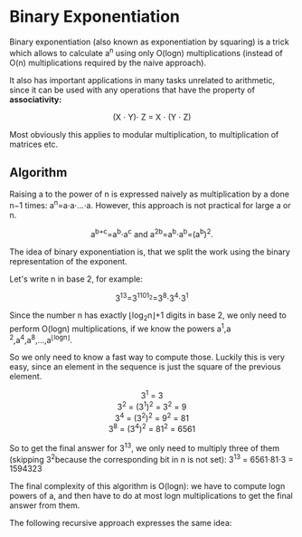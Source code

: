 # Binary Exponentiation

Binary exponentiation (also known as exponentiation by squaring) is a trick which allows to calculate a<sup>n</sup> using only O(logn) multiplications (instead of O(n) multiplications required by the naive approach).

It also has important applications in many tasks unrelated to arithmetic, since it can be used with any operations that have the property of **associativity:**

<p align="center">
 (X ⋅ Y)⋅ Z = X ⋅ (Y ⋅ Z)
</p>

Most obviously this applies to modular multiplication, to multiplication of matrices etc.

## Algorithm

Raising a to the power of n is expressed naively as multiplication by a done n−1 times: a<sup>n</sup>=a⋅a⋅…⋅a. However, this approach is not practical for large a or n.
<p align="center">
a<sup>b+c</sup>=a<sup>b</sup>⋅a<sup>c</sup> and a<sup>2b</sup>=a<sup>b</sup>⋅a<sup>b</sup>=(a<sup>b</sup>)<sup>2</sup>.

The idea of binary exponentiation is, that we split the work using the binary representation of the exponent.
</p>
Let's write n in base 2, for example:
<p align="center">
  3<sup>13</sup>=3<sup>1101<sub>2</sub></sup>=3<sup>8</sup>⋅3<sup>4</sup>⋅3<sup>1</sup>
</p>
 
 Since the number n has exactly ⌊log<sub>2</sub>n⌋+1 digits in base 2, we only need to perform O(logn) multiplications, if we know the powers a<sup>1</sup>,a <sup>2</sup>,a<sup>4</sup>,a<sup>8</sup>,…,a<sup>⌊logn⌋</sup>.
 
 So we only need to know a fast way to compute those. Luckily this is very easy, since an element in the sequence is just the square of the previous element.

<p align="center">
  3<sup>1</sup> = 3<br>
  3<sup>2</sup> = (3<sup>1</sup>)<sup>2</sup> = 3<sup>2</sup> = 9<br>
  3<sup>4</sup> = (3<sup>2</sup>)<sup>2</sup> = 9<sup>2</sup> = 81<br>
  3<sup>8</sup> = (3<sup>4</sup>)<sup>2</sup> = 81<sup>2</sup> = 6561<br>
  </p>
  
  So to get the final answer for 3<sup>13</sup>, we only need to multiply three of them (skipping 3<sup>2</sup>because the corresponding bit in n is not set): 3<sup>13</sup> = 6561⋅81⋅3 = 1594323
  
  The final complexity of this algorithm is O(logn): we have to compute logn powers of a, and then have to do at most logn multiplications to get the final answer from them.
  
  The following recursive approach expresses the same idea:
